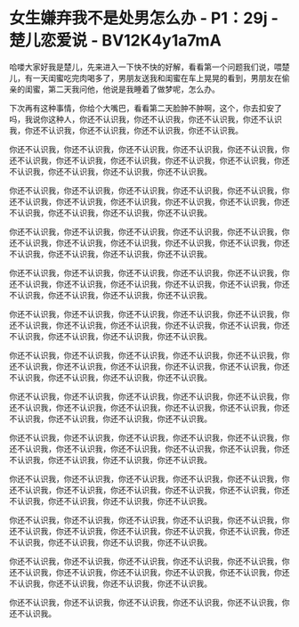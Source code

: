 # 女生嫌弃我不是处男怎么办 - P1：29j - 楚儿恋爱说 - BV12K4y1a7mA

哈喽大家好我是楚儿，先来进入一下快不快的好解，看看第一个问题我们说，喂楚儿，有一天闺蜜吃完肉喝多了，男朋友送我和闺蜜在车上晃晃的看到，男朋友在偷亲的闺蜜，第二天我问他，他说是我睡着了做梦呢，怎么办。

下次再有这种事情，你给个大嘴巴，看看第二天脸肿不肿啊，这个，你去扣安了吗，我说你这种人，你还不认识我，你还不认识我，你还不认识我，你还不认识我，你还不认识我，你还不认识我，你还不认识我，你还不认识我。

你还不认识我，你还不认识我，你还不认识我，你还不认识我，你还不认识我，你还不认识我，你还不认识我，你还不认识我，你还不认识我，你还不认识我，你还不认识我，你还不认识我，你还不认识我，你还不认识我。

你还不认识我，你还不认识我，你还不认识我，你还不认识我，你还不认识我，你还不认识我，你还不认识我，你还不认识我，你还不认识我，你还不认识我，你还不认识我，你还不认识我，你还不认识我，你还不认识我。

你还不认识我，你还不认识我，你还不认识我，你还不认识我，你还不认识我，你还不认识我，你还不认识我，你还不认识我，你还不认识我，你还不认识我，你还不认识我，你还不认识我，你还不认识我，你还不认识我。

你还不认识我，你还不认识我，你还不认识我，你还不认识我，你还不认识我，你还不认识我，你还不认识我，你还不认识我，你还不认识我，你还不认识我，你还不认识我，你还不认识我，你还不认识我，你还不认识我。

你还不认识我，你还不认识我，你还不认识我，你还不认识我，你还不认识我，你还不认识我，你还不认识我，你还不认识我，你还不认识我，你还不认识我，你还不认识我，你还不认识我，你还不认识我，你还不认识我。

你还不认识我，你还不认识我，你还不认识我，你还不认识我，你还不认识我，你还不认识我，你还不认识我，你还不认识我，你还不认识我，你还不认识我，你还不认识我，你还不认识我，你还不认识我，你还不认识我。

你还不认识我，你还不认识我，你还不认识我，你还不认识我，你还不认识我，你还不认识我，你还不认识我，你还不认识我，你还不认识我，你还不认识我，你还不认识我，你还不认识我，你还不认识我，你还不认识我。

你还不认识我，你还不认识我，你还不认识我，你还不认识我，你还不认识我，你还不认识我，你还不认识我，你还不认识我，你还不认识我，你还不认识我，你还不认识我，你还不认识我，你还不认识我，你还不认识我。

你还不认识我，你还不认识我，你还不认识我，你还不认识我，你还不认识我，你还不认识我，你还不认识我，你还不认识我，你还不认识我，你还不认识我，你还不认识我，你还不认识我，你还不认识我，你还不认识我。

你还不认识我，你还不认识我，你还不认识我，你还不认识我，你还不认识我，你还不认识我，你还不认识我，你还不认识我，你还不认识我，你还不认识我，你还不认识我，你还不认识我，你还不认识我，你还不认识我。

你还不认识我，你还不认识我，你还不认识我，你还不认识我，你还不认识我，你还不认识我，你还不认识我，你还不认识我，你还不认识我，你还不认识我，你还不认识我，你还不认识我，你还不认识我，你还不认识我。

你还不认识我，你还不认识我，你还不认识我，你还不认识我，你还不认识我，你还不认识我。